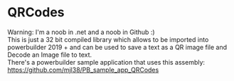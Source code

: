 # QRCodes
Warning: I'm a noob in .net and a noob in Github :)<br />
This is just a 32 bit compiled library which allows to be imported into powerbuilder 2019 + and can be used to save a text as a QR image file and Decode an Image file to text.<br />
There's a powerbuilder sample application that uses this assembly: https://github.com/mjl38/PB_sample_app_QRCodes


